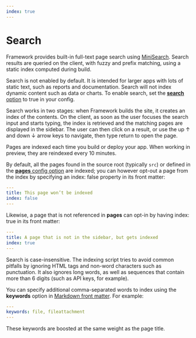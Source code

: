 ```yaml
---
index: true
---
```


# Search

Framework provides built-in full-text page search using [MiniSearch](https://lucaong.github.io/minisearch/). Search results are queried on the client, with fuzzy and prefix matching, using a static index computed during build.

<div class="tip">Search is not enabled by default. It is intended for larger apps with lots of static text, such as reports and documentation. Search will not index dynamic content such as data or charts. To enable search, set the <a href="./config#search"><b>search</b> option</a> to true in your config.</div>

Search works in two stages: when Framework builds the site, it creates an index of the contents. On the client, as soon as the user focuses the search input and starts typing, the index is retrieved and the matching pages are displayed in the sidebar. The user can then click on a result, or use the up ↑ and down ↓ arrow keys to navigate, then type return to open the page.

Pages are indexed each time you build or deploy your app. When working in preview, they are reindexed every 10 minutes.

By default, all the pages found in the source root (typically `src`) or defined in the [**pages** config option](./config#pages) are indexed; you can however opt-out a page from the index by specifying an index: false property in its front matter:

```yaml
---
title: This page won’t be indexed
index: false
---
```

Likewise, a page that is not referenced in **pages** can opt-in by having index: true in its front matter:

```yaml
---
title: A page that is not in the sidebar, but gets indexed
index: true
---
```

Search is case-insensitive. The indexing script tries to avoid common pitfalls by ignoring HTML tags and non-word characters such as punctuation. It also ignores long words, as well as sequences that contain more than 6 digits (such as API keys, for example).

You can specify additional comma-separated words to index using the **keywords** option in [Markdown front matter](./markdown). For example:

```yaml
---
keywords: file, fileattachment
---
```

These keywords are boosted at the same weight as the page title.
